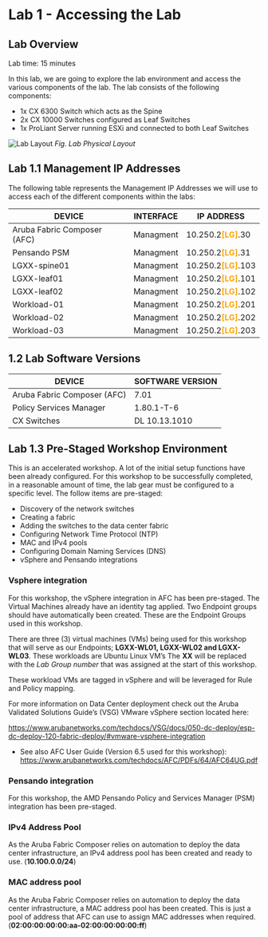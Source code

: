 # Lab 1 - Accessing the Lab

## Lab Overview

Lab time:  15 minutes

In this lab, we are going to explore the lab environment and access the various components of the lab.  The lab consists of the following components:
- 1x CX 6300 Switch which acts as the Spine 
- 2x CX 10000 Switches configured as Leaf Switches
- 1x ProLiant Server running ESXi and connected to both Leaf Switches  

![Lab Layout](images/lab1-lab-topology.png)
_Fig. Lab Physical Layout_  

## Lab 1.1 Management IP Addresses

The following table represents the Management IP Addresses we will use to access each of the different components within the labs:  

| DEVICE    | INTERFACE | IP ADDRESS  |  
| -------- | ------- | ------- |
| Aruba Fabric Composer (AFC) | Managment | 10.250.2<span style="color:orange">**[LG]**</span>.30 |
| Pensando PSM | Managment | 10.250.2<span style="color:orange">**[LG]**</span>.31 |
| LGXX-spine01 | Managment | 10.250.2<span style="color:orange">**[LG]**</span>.103 |
| LGXX-leaf01 | Managment | 10.250.2<span style="color:orange">**[LG]**</span>.101 |
| LGXX-leaf02 | Managment | 10.250.2<span style="color:orange">**[LG]**</span>.102 |
| Workload-01 | Managment | 10.250.2<span style="color:orange">**[LG]**</span>.201 |
| Workload-02 | Managment | 10.250.2<span style="color:orange">**[LG]**</span>.202 |
| Workload-03 | Managment | 10.250.2<span style="color:orange">**[LG]**</span>.203 |

## 1.2 Lab Software Versions  
| DEVICE    | SOFTWARE VERSION |  
| -------- | ------- |  
| Aruba Fabric Composer (AFC) | 7.01 |  
| Policy Services Manager | 1.80.1-T-6 |  
| CX Switches | DL 10.13.1010 |  
 


## Lab 1.3 Pre-Staged Workshop Environment  

This is an accelerated workshop. A lot of the initial setup functions have been already configured. For this workshop to be successfully completed, in a reasonable amount of time, the lab gear must be configured to a specific level. The follow items are pre-staged:
- Discovery of the network switches  
- Creating a fabric  
- Adding the switches to the data center fabric  
- Configuring Network Time Protocol (NTP)  
- MAC and IPv4 pools  
- Configuring Domain Naming Services (DNS)  
- vSphere and Pensando integrations  

### Vsphere integration
For this workshop, the vSphere integration in AFC has been pre-staged. The Virtual Machines already have an identity tag applied. Two Endpoint groups should have automatically been created. These are the Endpoint Groups used in this workshop.  

There are three (3) virtual machines (VMs) being used for this workshop that will serve as our Endpoints; **LGXX-WL01, LGXX-WL02 and LGXX-WL03**. These workloads are Ubuntu Linux VM’s The **XX** will be replaced with the _Lab Group number_ that was assigned at the start of this workshop.  

These workload VMs are tagged in vSphere and will be leveraged for Rule and Policy mapping.  

For more information on Data Center deployment check out the Aruba Validated Solutions Guide’s (VSG) VMware vSphere section located here:  

https://www.arubanetworks.com/techdocs/VSG/docs/050-dc-deploy/esp-dc-deploy-120-fabric-deploy/#vmware-vsphere-integration  

- See also AFC User Guide (Version 6.5 used for this workshop): 
https://www.arubanetworks.com/techdocs/AFC/PDFs/64/AFC64UG.pdf

### Pensando integration  

For this workshop, the AMD Pensando Policy and Services Manager (PSM) integration has been pre-staged. 

### IPv4 Address Pool  
As the Aruba Fabric Composer relies on automation to deploy the data center infrastructure, an IPv4 address pool has been created and ready to use. (**10.100.0.0/24**)  

### MAC address pool
As the Aruba Fabric Composer relies on automation to deploy the data center infrastructure, a MAC address pool has been created. This is just a pool of address that AFC can use to assign MAC addresses when required. (**02:00:00:00:00:aa-02:00:00:00:00:ff**)
